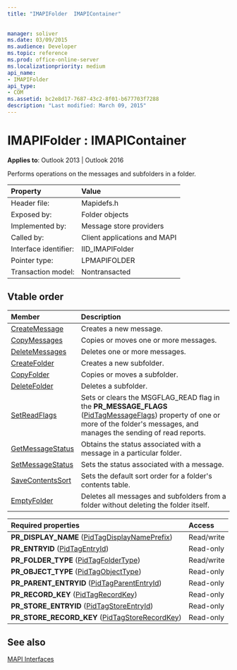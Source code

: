 ```yaml
---
title: "IMAPIFolder  IMAPIContainer"
 
 
manager: soliver
ms.date: 03/09/2015
ms.audience: Developer
ms.topic: reference
ms.prod: office-online-server
ms.localizationpriority: medium
api_name:
- IMAPIFolder
api_type:
- COM
ms.assetid: bc2e8d17-7687-43c2-8f01-b677703f7288
description: "Last modified: March 09, 2015"
---
```


# IMAPIFolder : IMAPIContainer

  
  
**Applies to**: Outlook 2013 | Outlook 2016 
  
Performs operations on the messages and subfolders in a folder.
  
|Property |Value |
|:-----|:-----|
|Header file:  <br/> |Mapidefs.h  <br/> |
|Exposed by:  <br/> |Folder objects  <br/> |
|Implemented by:  <br/> |Message store providers  <br/> |
|Called by:  <br/> |Client applications and MAPI  <br/> |
|Interface identifier:  <br/> |IID_IMAPIFolder  <br/> |
|Pointer type:  <br/> |LPMAPIFOLDER  <br/> |
|Transaction model:  <br/> |Nontransacted  <br/> |
   
## Vtable order

|Member |Description |
|:-----|:-----|
|[CreateMessage](imapifolder-createmessage.md) <br/> |Creates a new message. |
|[CopyMessages](imapifolder-copymessages.md) <br/> |Copies or moves one or more messages. |
|[DeleteMessages](imapifolder-deletemessages.md) <br/> |Deletes one or more messages. |
|[CreateFolder](imapifolder-createfolder.md) <br/> |Creates a new subfolder. |
|[CopyFolder](imapifolder-copyfolder.md) <br/> |Copies or moves a subfolder. |
|[DeleteFolder](imapifolder-deletefolder.md) <br/> |Deletes a subfolder. |
|[SetReadFlags](imapifolder-setreadflags.md) <br/> |Sets or clears the MSGFLAG_READ flag in the **PR_MESSAGE_FLAGS** ([PidTagMessageFlags](pidtagmessageflags-canonical-property.md)) property of one or more of the folder's messages, and manages the sending of read reports. |
|[GetMessageStatus](imapifolder-getmessagestatus.md) <br/> |Obtains the status associated with a message in a particular folder. |
|[SetMessageStatus](imapifolder-setmessagestatus.md) <br/> |Sets the status associated with a message. |
|[SaveContentsSort](imapifolder-savecontentssort.md) <br/> |Sets the default sort order for a folder's contents table. |
|[EmptyFolder](imapifolder-emptyfolder.md) <br/> |Deletes all messages and subfolders from a folder without deleting the folder itself. |
   
|**Required properties**|**Access**|
|:-----|:-----|
|**PR_DISPLAY_NAME** ([PidTagDisplayNamePrefix](pidtagdisplaynameprefix-canonical-property.md))  <br/> |Read/write  <br/> |
|**PR_ENTRYID** ([PidTagEntryId](pidtagentryid-canonical-property.md))  <br/> |Read-only  <br/> |
|**PR_FOLDER_TYPE** ([PidTagFolderType](pidtagfoldertype-canonical-property.md))  <br/> |Read/write  <br/> |
|**PR_OBJECT_TYPE** ([PidTagObjectType](pidtagobjecttype-canonical-property.md))  <br/> |Read-only  <br/> |
|**PR_PARENT_ENTRYID** ([PidTagParentEntryId](pidtagparententryid-canonical-property.md))  <br/> |Read-only  <br/> |
|**PR_RECORD_KEY** ([PidTagRecordKey](pidtagrecordkey-canonical-property.md))  <br/> |Read-only  <br/> |
|**PR_STORE_ENTRYID** ([PidTagStoreEntryId](pidtagstoreentryid-canonical-property.md))  <br/> |Read-only  <br/> |
|**PR_STORE_RECORD_KEY** ([PidTagStoreRecordKey](pidtagstorerecordkey-canonical-property.md))  <br/> |Read-only  <br/> |
   
## See also



[MAPI Interfaces](mapi-interfaces.md)

